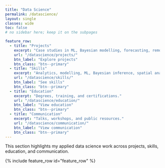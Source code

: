 ```yaml
---
title: "Data Science"
permalink: /datascience/
layout: single
classes: wide
toc: false
# no sidebar here; keep it on the subpages

feature_row:
  - title: "Projects"
    excerpt: "Case studies in ML, Bayesian modelling, forecasting, remote sensing, and tools."
    url: "/datascience/projects/"
    btn_label: "Explore projects"
    btn_class: "btn--primary"
  - title: "Skills"
    excerpt: "Analytics, modelling, ML, Bayesian inference, spatial analysis, data workflows."
    url: "/datascience/skills/"
    btn_label: "See skills"
    btn_class: "btn--primary"
  - title: "Education"
    excerpt: "Degrees, training, and certifications."
    url: "/datascience/education/"
    btn_label: "View education"
    btn_class: "btn--primary"
  - title: "Communication"
    excerpt: "Talks, workshops, and public resources."
    url: "/datascience/communication/"
    btn_label: "View communication"
    btn_class: "btn--primary"
---
```


This section highlights my applied data science work across projects, skills, education, and communication.

{% include feature_row id="feature_row" %}
